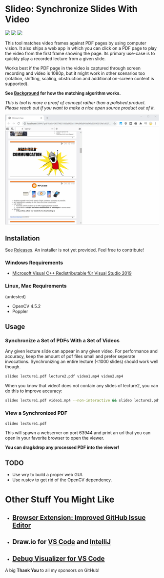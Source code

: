 # Slideo: Synchronize Slides With Video

[![](https://img.shields.io/static/v1?style=social&label=Sponsor&message=%E2%9D%A4&logo=GitHub&color&link=%3Curl%3E)](https://github.com/sponsors/hediet)
[![](https://img.shields.io/static/v1?style=social&label=Donate&message=%E2%9D%A4&logo=Paypal&color&link=%3Curl%3E)](https://www.paypal.com/cgi-bin/webscr?cmd=_s-xclick&hosted_button_id=ZP5F38L4C88UY&source=url)
[![](https://img.shields.io/twitter/follow/hediet_dev.svg?style=social)](https://twitter.com/intent/follow?screen_name=hediet_dev)

This tool matches video frames against PDF pages by using computer vision.
It also ships a web app in which you can click on a PDF page to play the video from the first frame showing the page.
Its primary use-case is to quickly play a recorded lecture from a given slide.

Works best if the PDF page in the video is captured through screen recording and video is 1080p, but it might work in other scenarios too (rotation, shifting, scaling, obstruction and additional on-screen content is supported).

**See [Background](./BACKGROUND.md) for how the matching algorithm works.**

_This is tool is more a proof of concept rather than a polished product. Please reach out if you want to make a nice open source product out of it._

![](./docs/demo.gif)

## Installation

See [Releases](https://github.com/hediet/slideo/releases).
An installer is not yet provided. Feel free to contribute!

### Windows Requirements

-   [Microsoft Visual C++ Redistributable für Visual Studio 2019](https://visualstudio.microsoft.com/de/downloads/#microsoft-visual-c-redistributable-for-visual-studio-2019)

### Linux, Mac Requirements

(untested)

-   OpenCV 4.5.2
-   Poppler

## Usage

### Synchronize a Set of PDFs With a Set of Videos

Any given lecture slide can appear in any given video.
For performance and accuracy, keep the amount of pdf files small and prefer seperate invocations.
Synchronizing an entire lecture (<1000 slides) should work well though.

```sh
slideo lecture1.pdf lecture2.pdf video1.mp4 video2.mp4
```

When you know that video1 does not contain any slides of lecture2, you can do this to improve accuracy:

```sh
slideo lecture1.pdf video1.mp4 --non-interactive && slideo lecture2.pdf video2.mp4 --non-interactive
```

### View a Synchronized PDF

```
slideo lecture1.pdf
```

This will spawn a webserver on port 63944 and print an url that you can open in your favorite browser to open the viewer.

**You can drag&drop any processed PDF into the viewer!**

## TODO

-   Use wry to build a proper web GUI.
-   Use rustcv to get rid of the OpenCV dependency.

# Other Stuff You Might Like

-   ## [Browser Extension: Improved GitHub Issue Editor](https://github.com/hediet/browser-ext-github-monaco)
-   ## Draw.io for [VS Code](https://github.com/hediet/vscode-drawio) and [IntelliJ](https://github.com/docToolchain/diagrams.net-intellij-plugin)
-   ## [Debug Visualizer for VS Code](https://github.com/hediet/vscode-debug-visualizer)

A big **Thank You** to all my sponsors on GitHub!
